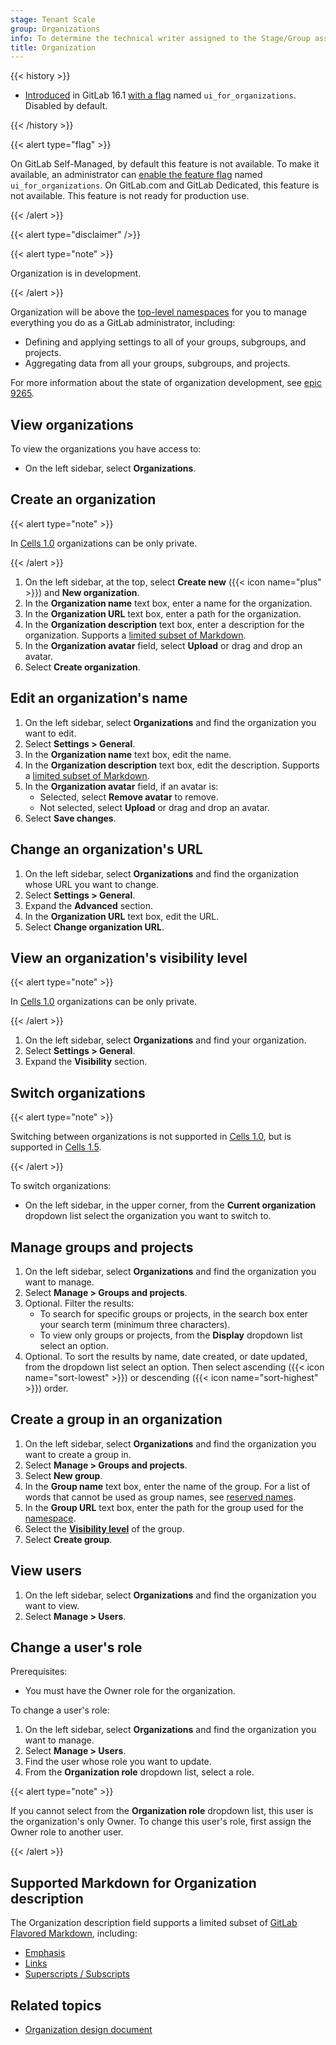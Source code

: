 ```yaml
---
stage: Tenant Scale
group: Organizations
info: To determine the technical writer assigned to the Stage/Group associated with this page, see https://handbook.gitlab.com/handbook/product/ux/technical-writing/#assignments
title: Organization
---
```


{{< history >}}

- [Introduced](https://gitlab.com/gitlab-org/gitlab/-/issues/409913) in GitLab 16.1 [with a flag](../../administration/feature_flags.md) named `ui_for_organizations`. Disabled by default.

{{< /history >}}

{{< alert type="flag" >}}

On GitLab Self-Managed, by default this feature is not available. To make it available, an administrator can [enable the feature flag](../../administration/feature_flags.md) named `ui_for_organizations`.
On GitLab.com and GitLab Dedicated, this feature is not available.
This feature is not ready for production use.

{{< /alert >}}

{{< alert type="disclaimer" />}}

{{< alert type="note" >}}

Organization is in development.

{{< /alert >}}

Organization will be above the [top-level namespaces](../namespace/_index.md) for you to manage
everything you do as a GitLab administrator, including:

- Defining and applying settings to all of your groups, subgroups, and projects.
- Aggregating data from all your groups, subgroups, and projects.

For more information about the state of organization development,
see [epic 9265](https://gitlab.com/groups/gitlab-org/-/epics/9265).

## View organizations

To view the organizations you have access to:

- On the left sidebar, select **Organizations**.

## Create an organization

{{< alert type="note" >}}

In [Cells 1.0](https://handbook.gitlab.com/handbook/engineering/architecture/design-documents/cells/iterations/cells-1.0/) organizations can be only private.

{{< /alert >}}

1. On the left sidebar, at the top, select **Create new** ({{< icon name="plus" >}}) and **New organization**.
1. In the **Organization name** text box, enter a name for the organization.
1. In the **Organization URL** text box, enter a path for the organization.
1. In the **Organization description** text box, enter a description for the organization. Supports a [limited subset of Markdown](#supported-markdown-for-organization-description).
1. In the **Organization avatar** field, select **Upload** or drag and drop an avatar.
1. Select **Create organization**.

## Edit an organization's name

1. On the left sidebar, select **Organizations** and find the organization you want to edit.
1. Select **Settings > General**.
1. In the **Organization name** text box, edit the name.
1. In the **Organization description** text box, edit the description. Supports a [limited subset of Markdown](#supported-markdown-for-organization-description).
1. In the **Organization avatar** field, if an avatar is:
   - Selected, select **Remove avatar** to remove.
   - Not selected, select **Upload** or drag and drop an avatar.
1. Select **Save changes**.

## Change an organization's URL

1. On the left sidebar, select **Organizations** and find the organization whose URL you want to change.
1. Select **Settings > General**.
1. Expand the **Advanced** section.
1. In the **Organization URL** text box, edit the URL.
1. Select **Change organization URL**.

## View an organization's visibility level

{{< alert type="note" >}}

In [Cells 1.0](https://handbook.gitlab.com/handbook/engineering/architecture/design-documents/cells/iterations/cells-1.0/) organizations can be only private.

{{< /alert >}}

1. On the left sidebar, select **Organizations** and find your organization.
1. Select **Settings > General**.
1. Expand the **Visibility** section.

## Switch organizations

{{< alert type="note" >}}

Switching between organizations is not supported in [Cells 1.0](https://handbook.gitlab.com/handbook/engineering/architecture/design-documents/cells/iterations/cells-1.0/),
but is supported in [Cells 1.5](https://handbook.gitlab.com/handbook/engineering/architecture/design-documents/cells/iterations/cells-1.5/).

{{< /alert >}}

To switch organizations:

- On the left sidebar, in the upper corner, from the **Current organization** dropdown list select the organization you want to switch to.

## Manage groups and projects

1. On the left sidebar, select **Organizations** and find the organization you want to manage.
1. Select **Manage > Groups and projects**.
1. Optional. Filter the results:
   - To search for specific groups or projects, in the search box enter your search term (minimum three characters).
   - To view only groups or projects, from the **Display** dropdown list select an option.
1. Optional. To sort the results by name, date created, or date updated, from the dropdown list select an option. Then select ascending ({{< icon name="sort-lowest" >}}) or descending ({{< icon name="sort-highest" >}}) order.

## Create a group in an organization

1. On the left sidebar, select **Organizations** and find the organization you want to create a group in.
1. Select **Manage > Groups and projects**.
1. Select **New group**.
1. In the **Group name** text box, enter the name of the group. For a list of words that cannot be used as group names, see
   [reserved names](../reserved_names.md).
1. In the **Group URL** text box, enter the path for the group used for the [namespace](../namespace/_index.md).
1. Select the [**Visibility level**](../public_access.md) of the group.
1. Select **Create group**.

## View users

1. On the left sidebar, select **Organizations** and find the organization you want to view.
1. Select **Manage > Users**.

## Change a user's role

Prerequisites:

- You must have the Owner role for the organization.

To change a user's role:

1. On the left sidebar, select **Organizations** and find the organization you want to manage.
1. Select **Manage > Users**.
1. Find the user whose role you want to update.
1. From the **Organization role** dropdown list, select a role.

{{< alert type="note" >}}

If you cannot select from the **Organization role** dropdown list, this user is the organization's only Owner. To change this user's role, first assign the Owner role to another user.

{{< /alert >}}

## Supported Markdown for Organization description

The Organization description field supports a limited subset of [GitLab Flavored Markdown](../markdown.md), including:

- [Emphasis](../markdown.md#emphasis)
- [Links](../markdown.md#links)
- [Superscripts / Subscripts](../markdown.md#superscripts-and-subscripts)

## Related topics

- [Organization design document](https://handbook.gitlab.com/handbook/engineering/architecture/design-documents/organization/)
